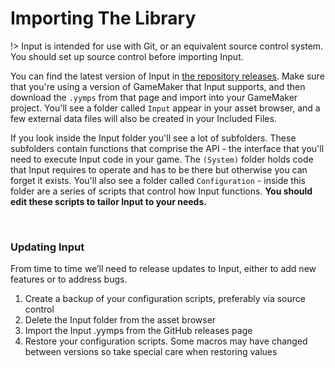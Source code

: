 # Importing The Library

!> Input is intended for use with Git, or an equivalent source control system. You should set up source control before importing Input.

You can find the latest version of Input in [the repository releases](https://github.com/offalynne/Input/releases). Make sure that you're using a version of GameMaker that Input supports, and then download the `.yymps` from that page and import into your GameMaker project. You'll see a folder called `Input` appear in your asset browser, and a few external data files will also be created in your Included Files.

If you look inside the Input folder you'll see a lot of subfolders. These subfolders contain functions that comprise the API - the interface that you'll need to execute Input code in your game. The `(System)` folder holds code that Input requires to operate and has to be there but otherwise you can forget it exists. You'll also see a folder called `Configuration` - inside this folder are a series of scripts that control how Input functions. **You should edit these scripts to tailor Input to your needs.**

&nbsp;

### Updating Input

From time to time we’ll need to release updates to Input, either to add new features or to address bugs.

1. Create a backup of your configuration scripts, preferably via source control
2. Delete the Input folder from the asset browser
3. Import the Input .yymps from the GitHub releases page
4. Restore your configuration scripts. Some macros may have changed between versions so take special care when restoring values
